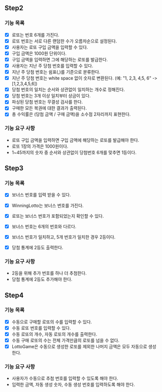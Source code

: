 ## Step2

### 기능 목록
- [x] 로또는 번호 6개를 가진다.
- [x] 로또 번호는 서로 다른 랜덤한 수가 오름차순으로 설정된다.
- [x] 사용자는 로또 구입 금액을 입력할 수 있다.
- [x] 구입 금액은 1000원 단위이다.
- [x] 구입 금액을 입력하면 그에 해당하는 로또를 발급한다.
- [x] 사용자는 지난 주 당첨 번호를 입력할 수 있다.
- [x] 지난 주 당첨 번호는 쉼표(,)를 기준으로 분류한다.
- [x] 지난 주 당첨 번호는 white space 없이 숫자로 변환된다. (예: "1, 2,3, 4,5, 6" -> [1,2,3,4,5,6])
- [x] 당첨 번호의 일치는 순서와 상관없이 일치하는 개수로 정해진다.
- [x] 당첨 번호는 3개 이상 일치부터 상금이 있다.
- [x] 파싱된 당첨 번호는 무결성 검사를 한다.
- [x] 구매한 모든 복권에 대한 결과가 출력된다.
- [x] 총 수익률은 (당첨 금액 / 구매 금액)을 소수점 2자리까지 표현한다.

### 기능 요구 사항
- 로또 구입 금액을 입력하면 구입 금액에 해당하는 로또를 발급해야 한다. 
- 로또 1장의 가격은 1000원이다.
- 1~45까지의 숫자 중 순서와 상관없이 당첨번호 6개를 맞추면 1등이다.

## Step3

### 기능 목록
- [x] 보너스 번호를 입력 받을 수 있다.
- [x] WinningLotto는 보너스 번호를 가진다.
- [x] 로또는 보너스 번호가 포함되었는지 확인할 수 있다.
- [x] 보너스 번호는 6개의 번호와 다르다.
- [x] 보너스 번호가 일치하고, 5개 번호가 일치한 경우 2등이다.
- [x] 당첨 통계에 2등도 출력한다.


### 기능 요구 사항
- 2등을 위해 추가 번호를 하나 더 추첨한다.
- 당첨 통계에 2등도 추가해야 한다.

## Step4

### 기능 목록
- [x] 수동으로 구매할 로또의 수를 입력할 수 있다.
- [x] 수동 로또 번호를 입력할 수 있다.
- [x] 수동 로또의 개수, 자동 로또의 개수를 출력한다.
- [x] 수동 구매 로또의 수는 전체 가격만큼의 로또를 넘을 수 없다.
- [x] LottoGame은 수동으로 생성한 로또를 제외한 나머지 금액은 모두 자동으로 생성한다.

### 기능 요구 사항
- 사용자가 수동으로 추첨 번호를 입력할 수 있도록 해야 한다.
- 입력한 금액, 자동 생성 숫자, 수동 생성 번호를 입력하도록 해야 한다.